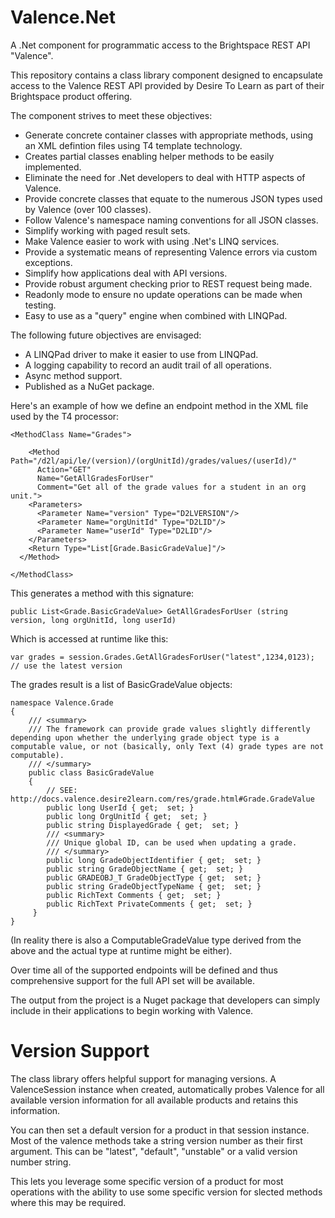 # Valence.Net
A .Net component for programmatic access to the Brightspace REST API "Valence".

This repository contains a class library component designed to encapsulate access to the Valence REST API provided by Desire To Learn as part of their Brightspace product offering.

The component strives to meet these objectives:

* Generate concrete container classes with appropriate methods, using an XML defintion files using T4 template technology.
* Creates partial classes enabling helper methods to be easily implemented.
* Eliminate the need for .Net developers to deal with HTTP aspects of Valence.
* Provide concrete classes that equate to the numerous JSON types used by Valence (over 100 classes).
* Follow Valence's namespace naming conventions for all JSON classes.
* Simplify working with paged result sets.
* Make Valence easier to work with using .Net's LINQ services.
* Provide a systematic means of representing Valence errors via custom exceptions.
* Simplify how applications deal with API versions.
* Provide robust argument checking prior to REST request being made.
* Readonly mode to ensure no update operations can be made when testing.
* Easy to use as a "query" engine when combined with LINQPad.

The following future objectives are envisaged:

* A LINQPad driver to make it easier to use from LINQPad.
* A logging capability to record an audit trail of all operations.
* Async method support.
* Published as a NuGet package.

Here's an example of how we define an endpoint method in the XML file used by the T4 processor:

    <MethodClass Name="Grades">

        <Method Path="/d2l/api/le/(version)/(orgUnitId)/grades/values/(userId)/"
          Action="GET"
          Name="GetAllGradesForUser"
          Comment="Get all of the grade values for a student in an org unit.">
        <Parameters>
          <Parameter Name="version" Type="D2LVERSION"/>
          <Parameter Name="orgUnitId" Type="D2LID"/>
          <Parameter Name="userId" Type="D2LID"/>
        </Parameters>
        <Return Type="List[Grade.BasicGradeValue]"/>
      </Method>

    </MethodClass>

This generates a method with this signature:

    public List<Grade.BasicGradeValue> GetAllGradesForUser (string version, long orgUnitId, long userId) 

Which is accessed at runtime like this:

    var grades = session.Grades.GetAllGradesForUser("latest",1234,0123); // use the latest version 
    
The grades result is a list of BasicGradeValue objects:

    namespace Valence.Grade
    {
        /// <summary>
        /// The framework can provide grade values slightly differently depending upon whether the underlying grade object type is a computable value, or not (basically, only Text (4) grade types are not computable).
        /// </summary>
        public class BasicGradeValue 
        {
            // SEE: http://docs.valence.desire2learn.com/res/grade.html#Grade.GradeValue
            public long UserId { get;  set; }
            public long OrgUnitId { get;  set; }
            public string DisplayedGrade { get;  set; }
            /// <summary>
            /// Unique global ID, can be used when updating a grade.
            /// </summary>
            public long GradeObjectIdentifier { get;  set; }
            public string GradeObjectName { get;  set; }
            public GRADEOBJ_T GradeObjectType { get;  set; }
            public string GradeObjectTypeName { get;  set; }
            public RichText Comments { get;  set; }
            public RichText PrivateComments { get;  set; }
         }
    }

(In reality there is also a ComputableGradeValue type derived from the above and the actual type at runtime might be either).

Over time all of the supported endpoints will be defined and thus comprehensive support for the full API set will be available.

The output from the project is a Nuget package that developers can simply include in their applications to begin working with Valence.

# Version Support

The class library offers helpful support for managing versions. A ValenceSession instance when created, automatically probes Valence for all available version information for all available products and retains this information.

You can then set a default version for a product in that session instance. Most of the valence methods take a string version number as their first argument. This can be "latest", "default", "unstable" or a valid version number string.

This lets you leverage some specific version of a product for most operations with the ability to use some specific version for slected methods where this may be required.

